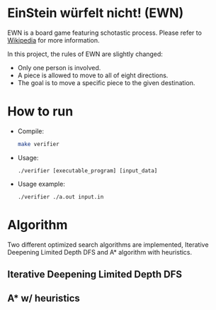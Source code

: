 # EinStein würfelt nicht! (EWN)
EWN is a board game featuring schotastic process. Please refer to [Wikipedia](https://en.wikipedia.org/wiki/EinStein_w%C3%BCrfelt_nicht!) for more information.

In this project, the rules of EWN are slightly changed:
- Only one person is involved.
- A piece is allowed to move to all of eight directions.
- The goal is to move a specific piece to the given destination.

# How to run
- Compile:
    ```bash
    make verifier
    ```

- Usage:
    ```
    ./verifier [executable_program] [input_data]
    ```

- Usage example:
    ```
    ./verifier ./a.out input.in
    ```

# Algorithm
Two different optimized search algorithms are implemented, Iterative Deepening Limited Depth DFS and A* algorithm with heuristics.

## Iterative Deepening Limited Depth DFS
## A* w/ heuristics